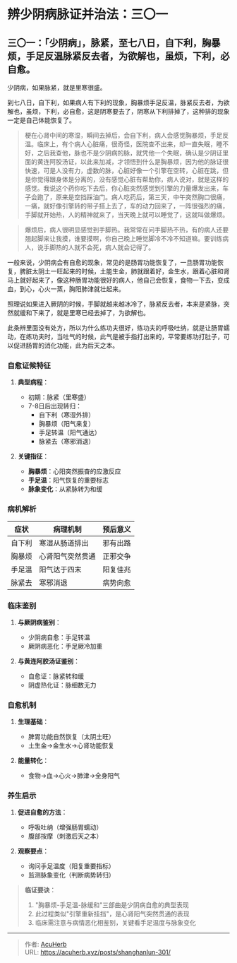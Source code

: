 # 辨少阴病脉证并治法：三〇一


## 三〇一：「少阴病」，脉紧，至七八日，自下利，胸暴烦，手足反温脉紧反去者，为欲解也，虽烦，下利，必自愈。

<!--more-->

少阴病，如果脉紧，就是里寒很盛。

到七八日，自下利，如果病人有下利的现象，胸暴烦手足反温，脉紧反去者，为欲解也，虽烦，下利，必自愈，这是阴寒要去了，阴寒从下利排掉了，这种排的现象一定是自己体能恢复了。

> 梗在心肾中间的寒湿，瞬间去掉后，会自下利，病人会感觉胸暴烦，手足反温。临床上，有个病人心脏痛，很奇怪，医院查不出来，却一直失眠，睡不好，之后我查他，脉也不是少阴病的脉，就凭他一个失眠，确认是少阴证里面的黄连阿胶汤证，以此来加减，才领悟到什么是胸暴烦，因为他的脉证很快速，可是人没有力，虚数的脉，心脏好像一个引擎在空转，心脏在跳，但是你觉得跟身体是分离的，没有感觉心脏有帮助你，病人说对，就是这样的感觉。我说这个药你吃下去后，你心脏突然感觉到引擎的力量爆发出来，车子会跑了，原来是空挡踩油门。病人吃药后，第三天，中午突然胸口很痛，一痛，就好像引擎转的带子搭上去了，车的动力回来了，一阵很强烈的痛，手脚就开始热，人的精神就来了，当天晚上就可以睡觉了，这就叫做爆烦。

> 爆烦后，病人很明显感觉到手脚热。我常常在问手脚热不热，有的病人还要翘起脚来让我摸，谁要摸啊，你自己晚上睡觉脚冷不冷不知道嘛。要训练病人，说手脚热的人就不会死，病人就会记得了。

一般来说，少阴病会有自愈的现象，常见的是肠胃功能恢复了，一旦肠胃功能恢复，脾脏太阴土一旺起来的时候，土能生金，肺就跟着好，金生水，跟着心脏和肾马上就好起来了，像这种肠胃功能很好的病人，他自己会恢复，食物一下去，变成血，到心，心火一蒸，胸阳肺津就壮起来。

照理说如果进入厥阴的时候，手脚就越来越冰冷了，脉紧反去者，本来是紧脉，突然就缓和下来了，就是里寒已经去掉了，为欲解也。

此条辨里面没有处方，所以为什么练功夫很好，练功夫的呼吸吐纳，就是让肠胃蠕动，在练功夫时，当吐气的时候，此气是被手指打出来的，平常要练功打肚子，可以促进肠胃的消化功能，此为后天之本。

### **自愈证候特征**
1. **典型病程**：
   - 初期：脉紧（里寒盛）
   - 7-8日后出现转归：
     - 自下利（寒湿外排）
     - 胸暴烦（阳气来复）
     - 手足转温（阳气通达）
     - 脉紧去（寒邪消退）

2. **关键指征**：
   - **胸暴烦**：心阳突然振奋的应激反应
   - **手足温**：阳气恢复的重要标志
   - **脉象变化**：从紧脉转为和缓

### **病机解析**
| **症状** | **病理机制** | **预后意义** |
|----------|--------------|--------------|
| 自下利 | 寒湿从肠道排出 | 邪有出路 |
| 胸暴烦 | 心肾阳气突然贯通 | 正邪交争 |
| 手足温 | 阳气达于四末 | 阳复佳兆 |
| 脉紧去 | 寒邪消退 | 病势向愈 |

### **临床鉴别**
1. **与厥阴病鉴别**：
   - 少阴病自愈：手足转温
   - 厥阴病恶化：手足厥冷加重

2. **与黄连阿胶汤证鉴别**：
   - 自愈证：脉紧转和缓
   - 阴虚热化证：脉细数无力

### **自愈机制**
1. **生理基础**：
   - 脾胃功能自然恢复（太阴土旺）
   - 土生金→金生水→心肾功能恢复

2. **能量转化**：
   - 食物→血→心火→肺津→全身阳气

### **养生启示**
1. **促进自愈的方法**：
   - 呼吸吐纳（增强肠胃蠕动）
   - 腹部按摩（刺激后天之本）

2. **观察要点**：
   - 询问手足温度（阳复重要指标）
   - 监测脉象变化（判断病势转归）

> **临证要诀**：
> 1. "胸暴烦-手足温-脉缓和"三部曲是少阴病自愈的典型表现
> 2. 此过程类似"引擎重新挂挡"，是心肾阳气突然贯通的表现
> 3. 临床需注意与病情恶化相鉴别，关键看手足温度与脉象变化

---

> 作者: [AcuHerb](https://acuherb.xyz)  
> URL: https://acuherb.xyz/posts/shanghanlun-301/  


